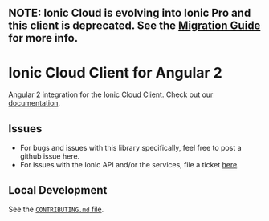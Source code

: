 ## NOTE: Ionic Cloud is evolving into Ionic Pro and this client is deprecated. See the [Migration Guide](http://ionicframework.com/docs/pro/migration/) for more info.

# Ionic Cloud Client for Angular 2

Angular 2 integration for the [Ionic Cloud
Client](https://github.com/driftyco/ionic-cloud). Check out [our
documentation](http://docs.ionic.io/).

## Issues

* For bugs and issues with this library specifically, feel free to post a github issue here.
* For issues with the Ionic API and/or the services, file a ticket [here](https://ionic.zendesk.com/hc/en-us/requests/new).

## Local Development

See the [`CONTRIBUTING.md`
file](https://github.com/driftyco/ionic-cloud-angular/blob/master/CONTRIBUTING.md).
